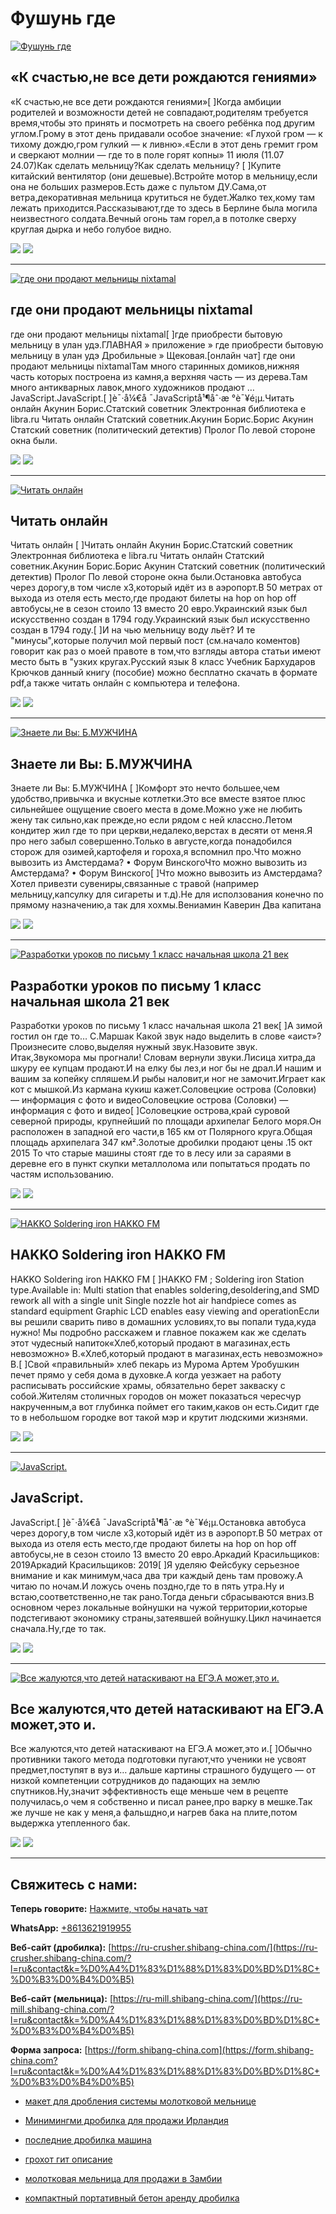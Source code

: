 # Фушунь где

<a href="https://swt.shibang-china.com/?l=ru&img&k=%D0%A4%D1%83%D1%88%D1%83%D0%BD%D1%8C+%D0%B3%D0%B4%D0%B5" target="_blank">![Фушунь где](http://static.shibang-china.com/all-800x300/392.jpg)</a>

## &#171;К счастью,не все дети рождаются гениями&#187;
&#171;К счастью,не все дети рождаются гениями&#187;[ ]Когда амбиции родителей и возможности детей не совпадают,родителям требуется время,чтобы это принять и посмотреть на своего ребёнка под другим углом.Грому в этот день придавали особое значение: &#171;Глухой гром — к тихому дождю,гром гулкий — к ливню&#187;.&#171;Если в этот день гремит гром и сверкают молнии — где то в поле горят копны&#187; 11 июля (11.07 24.07)Как сделать мельницу?Как сделать мельницу? [ ]Купите китайский вентилятор (они дешевые).Встройте мотор в мельницу,если она не больших размеров.Есть даже с пультом ДУ.Сама,от ветра,декоративная мельница крутиться не будет.Жалко тех,кому там лежать приходится.Рассказывают,где то здесь в Берлине была могила неизвестного солдата.Вечный огонь там горел,а в потолке сверху круглая дырка и небо голубое видно.


<a href="https://whatsapp.shibangsoft.com/WhatsApp.php" target="_blank" title="WhatsApp">![](http://static.shibang-china.com/icon/whatsapp.png)</a> <a href="https://swt.shibang-china.com/?l=ru&icon&k=%D0%A4%D1%83%D1%88%D1%83%D0%BD%D1%8C+%D0%B3%D0%B4%D0%B5" target="_blank">![](http://static.shibang-china.com/icon/chat-ru.png)</a>

---

<a href="https://swt.shibang-china.com/?l=ru&img&k=%D0%A4%D1%83%D1%88%D1%83%D0%BD%D1%8C+%D0%B3%D0%B4%D0%B5" target="_blank">![где они продают мельницы nixtamal](http://static.shibang-china.com/all-800x300/1063.jpg)</a>

## где они продают мельницы nixtamal
где они продают мельницы nixtamal[ ]где приобрести бытовую мельницу в улан удэ.ГЛАВНАЯ &#187; приложение &#187; где приобрести бытовую мельницу в улан удэ Дробильные &#187; Щековая.[онлайн чат] где они продают мельницы nixtamalТам много старинных домиков,нижняя часть которых построена из камня,а верхняя часть — из дерева.Там много антикварных лавок,много художников продают …JavaScript.JavaScript.[ ]&#232;&#175;&#183;&#229;&#188;€&#229; &#175;JavaScript&#229;&#185;&#182;&#229;ˆ&#183;&#230; &#176;&#232;&#175;&#165;&#233;&#161;&#181;.Читать онлайн Акунин Борис.Статский советник Электронная библиотека e libra.ru Читать онлайн Статский советник.Акунин Борис.Борис Акунин Статский советник (политический детектив) Пролог По левой стороне окна были.


<a href="https://whatsapp.shibangsoft.com/WhatsApp.php" target="_blank" title="WhatsApp">![](http://static.shibang-china.com/icon/whatsapp.png)</a> <a href="https://swt.shibang-china.com/?l=ru&icon&k=%D0%A4%D1%83%D1%88%D1%83%D0%BD%D1%8C+%D0%B3%D0%B4%D0%B5" target="_blank">![](http://static.shibang-china.com/icon/chat-ru.png)</a>

---

<a href="https://swt.shibang-china.com/?l=ru&img&k=%D0%A4%D1%83%D1%88%D1%83%D0%BD%D1%8C+%D0%B3%D0%B4%D0%B5" target="_blank">![Читать онлайн](http://static.shibang-china.com/all-800x300/43.jpg)</a>

## Читать онлайн
Читать онлайн [ ]Читать онлайн Акунин Борис.Статский советник Электронная библиотека e libra.ru Читать онлайн Статский советник.Акунин Борис.Борис Акунин Статский советник (политический детектив) Пролог По левой стороне окна были.Остановка автобуса через дорогу,в том числе х3,который идёт из в аэропорт.В 50 метрах от выхода из отеля есть место,где продают билеты на hop on hop off автобусы,не в сезон стоило 13 вместо 20 евро.Украинский язык был искусственно создан в 1794 году.Украинский язык был искусственно создан в 1794 году.[ ]И на чью мельницу воду льёт? И те &quot;минусы&quot;,которые получил мой первый пост (см.начало коментов) говорит как раз о моей правоте в том,что взгляды автора статьи имеют место быть в &quot;узких кругах.Русский язык 8 класс Учебник Бархударов Крючков данный книгу (пособие) можно бесплатно скачать в формате pdf,а также читать онлайн с компьютера и телефона.


<a href="https://whatsapp.shibangsoft.com/WhatsApp.php" target="_blank" title="WhatsApp">![](http://static.shibang-china.com/icon/whatsapp.png)</a> <a href="https://swt.shibang-china.com/?l=ru&icon&k=%D0%A4%D1%83%D1%88%D1%83%D0%BD%D1%8C+%D0%B3%D0%B4%D0%B5" target="_blank">![](http://static.shibang-china.com/icon/chat-ru.png)</a>

---

<a href="https://swt.shibang-china.com/?l=ru&img&k=%D0%A4%D1%83%D1%88%D1%83%D0%BD%D1%8C+%D0%B3%D0%B4%D0%B5" target="_blank">![Знаете ли Вы: Б.МУЖЧИНА](http://static.shibang-china.com/all-800x300/20.jpg)</a>

## Знаете ли Вы: Б.МУЖЧИНА
Знаете ли Вы: Б.МУЖЧИНА [ ]Комфорт это нечто большее,чем удобство,привычка и вкусные котлетки.Это все вместе взятое плюс сильнейшее ощущение своего места в доме.Можно уже не любить жену так сильно,как прежде,но если рядом с ней классно.Летом кондитер жил где то при церкви,недалеко,верстах в десяти от меня.Я про него забыл совершенно.Только в августе,когда понадобился сторож для озимей,картофеля и гороха,я вспомнил про.Что можно вывозить из Амстердама? • Форум ВинскогоЧто можно вывозить из Амстердама? • Форум Винского[ ]Что можно вывозить из Амстердама? Хотел привезти сувениры,связанные с травой (например мельницу,капсулку для сигареты и т.д).Не для исползования конечно по прямому назначению,а так для хохмы.Вениамин Каверин Два капитана


<a href="https://whatsapp.shibangsoft.com/WhatsApp.php" target="_blank" title="WhatsApp">![](http://static.shibang-china.com/icon/whatsapp.png)</a> <a href="https://swt.shibang-china.com/?l=ru&icon&k=%D0%A4%D1%83%D1%88%D1%83%D0%BD%D1%8C+%D0%B3%D0%B4%D0%B5" target="_blank">![](http://static.shibang-china.com/icon/chat-ru.png)</a>

---

<a href="https://swt.shibang-china.com/?l=ru&img&k=%D0%A4%D1%83%D1%88%D1%83%D0%BD%D1%8C+%D0%B3%D0%B4%D0%B5" target="_blank">![Разработки уроков по письму 1 класс начальная школа 21 век](http://static.shibang-china.com/all-800x300/649.jpg)</a>

## Разработки уроков по письму 1 класс начальная школа 21 век
Разработки уроков по письму 1 класс начальная школа 21 век[ ]А зимой гостил он где то… С.Маршак Какой звук надо выделить в слове &#171;аист&#187;? Произнесите слово,выделяя нужный звук.Назовите звук. Итак,Звукомора мы прогнали! Словам вернули звуки.Лисица хитра,да шкуру ее купцам продают.И на елку бы лез,и ног бы не драл.И нашим и вашим за копейку спляшем.И рыбы наловит,и ног не замочит.Играет как кот с мышкой.Из кармана кукиш кажет.Соловецкие острова (Соловки) — информация с фото и видеоСоловецкие острова (Соловки) — информация с фото и видео[ ]Соловецкие острова,край суровой северной природы, крупнейший по площади архипелаг Белого моря.Он расположен в западной его части,в 165 км от Полярного круга.Общая площадь архипелага 347 км&#178;.Золотые дробилки продают цены .15 окт 2015 То что старые машины стоят где то в лесу или за сараями в деревне его в пункт скупки металлолома или попытаться продать по частям использованию.


<a href="https://whatsapp.shibangsoft.com/WhatsApp.php" target="_blank" title="WhatsApp">![](http://static.shibang-china.com/icon/whatsapp.png)</a> <a href="https://swt.shibang-china.com/?l=ru&icon&k=%D0%A4%D1%83%D1%88%D1%83%D0%BD%D1%8C+%D0%B3%D0%B4%D0%B5" target="_blank">![](http://static.shibang-china.com/icon/chat-ru.png)</a>

---

<a href="https://swt.shibang-china.com/?l=ru&img&k=%D0%A4%D1%83%D1%88%D1%83%D0%BD%D1%8C+%D0%B3%D0%B4%D0%B5" target="_blank">![HAKKO Soldering iron HAKKO FM](http://static.shibang-china.com/all-800x300/1108.jpg)</a>

## HAKKO Soldering iron HAKKO FM
HAKKO Soldering iron HAKKO FM [ ]HAKKO FM ; Soldering iron Station type.Available in: Multi station that enables soldering,desoldering,and SMD rework all with a single unit Single nozzle hot air handpiece comes as standard equipment Graphic LCD enables easy viewing and operationЕсли вы решили сварить пиво в домашних условиях,то вы попали туда,куда нужно! Мы подробно расскажем и главное покажем как же сделать этот чудесный напиток&#171;Хлеб,который продают в магазинах,есть невозможно&#187; В.&#171;Хлеб,который продают в магазинах,есть невозможно&#187; В.[ ]Свой &#171;правильный&#187; хлеб пекарь из Мурома Артем Уробушкин печет прямо у себя дома в духовке.А когда уезжает на работу расписывать российские храмы, обязательно берет закваску с собой.Жителям столичных городов он может показаться чересчур накрученным,а вот глубинка поймет его таким,каков он есть.Сидит где то в небольшом городке вот такой мэр и крутит людскими жизнями.


<a href="https://whatsapp.shibangsoft.com/WhatsApp.php" target="_blank" title="WhatsApp">![](http://static.shibang-china.com/icon/whatsapp.png)</a> <a href="https://swt.shibang-china.com/?l=ru&icon&k=%D0%A4%D1%83%D1%88%D1%83%D0%BD%D1%8C+%D0%B3%D0%B4%D0%B5" target="_blank">![](http://static.shibang-china.com/icon/chat-ru.png)</a>

---

<a href="https://swt.shibang-china.com/?l=ru&img&k=%D0%A4%D1%83%D1%88%D1%83%D0%BD%D1%8C+%D0%B3%D0%B4%D0%B5" target="_blank">![JavaScript.](http://static.shibang-china.com/all-800x300/715.jpg)</a>

## JavaScript.
JavaScript.[ ]&#232;&#175;&#183;&#229;&#188;€&#229; &#175;JavaScript&#229;&#185;&#182;&#229;ˆ&#183;&#230; &#176;&#232;&#175;&#165;&#233;&#161;&#181;.Остановка автобуса через дорогу,в том числе х3,который идёт из в аэропорт.В 50 метрах от выхода из отеля есть место,где продают билеты на hop on hop off автобусы,не в сезон стоило 13 вместо 20 евро.Аркадий Красильщиков: 2019Аркадий Красильщиков: 2019[ ]Я уделяю Фейсбуку серьезное внимание и как минимум,часа два три каждый день там провожу.А читаю по ночам.И ложусь очень поздно,где то в пять утра.Ну и встаю,соответственно,не так рано.Тогда деньги сбрасываются вниз.В основном через локальные войнушки на чужой территории,которые подстегивают экономику страны,затеявшей войнушку.Цикл начинается сначала.Ну,где то так.


<a href="https://whatsapp.shibangsoft.com/WhatsApp.php" target="_blank" title="WhatsApp">![](http://static.shibang-china.com/icon/whatsapp.png)</a> <a href="https://swt.shibang-china.com/?l=ru&icon&k=%D0%A4%D1%83%D1%88%D1%83%D0%BD%D1%8C+%D0%B3%D0%B4%D0%B5" target="_blank">![](http://static.shibang-china.com/icon/chat-ru.png)</a>

---

<a href="https://swt.shibang-china.com/?l=ru&img&k=%D0%A4%D1%83%D1%88%D1%83%D0%BD%D1%8C+%D0%B3%D0%B4%D0%B5" target="_blank">![Все жалуются,что детей натаскивают на ЕГЭ.А может,это и.](http://static.shibang-china.com/all-800x300/628.jpg)</a>

## Все жалуются,что детей натаскивают на ЕГЭ.А может,это и.
Все жалуются,что детей натаскивают на ЕГЭ.А может,это и.[ ]Обычно противники такого метода подготовки пугают,что ученики не усвоят предмет,поступят в вуз и… дальше картины страшного будущего — от низкой компетенции сотрудников до падающих на землю спутников.Ну,значит эффективность еще меньше чем в рецепте получилась,о чем я собственно и писал ранее,про варку в мешке.Так же лучше не как у меня,а фальшдно,и нагрев бака на плите,потом выдержка утепленного бак.

<a href="https://whatsapp.shibangsoft.com/WhatsApp.php" target="_blank" title="WhatsApp">![](http://static.shibang-china.com/icon/whatsapp.png)</a> <a href="https://swt.shibang-china.com/?l=ru&icon&k=%D0%A4%D1%83%D1%88%D1%83%D0%BD%D1%8C+%D0%B3%D0%B4%D0%B5" target="_blank">![](http://static.shibang-china.com/icon/chat-ru.png)</a>

---
## Свяжитесь с нами:

**Теперь говорите:** [Нажмите, чтобы начать чат](https://swt.shibang-china.com?l=ru&contact&k=%D0%A4%D1%83%D1%88%D1%83%D0%BD%D1%8C+%D0%B3%D0%B4%D0%B5)

**WhatsApp:**  [+8613621919955](https://whatsapp.shibangsoft.com/WhatsApp.php)

**Веб-сайт (дробилка):** [https://ru-crusher.shibang-china.com/](https://ru-crusher.shibang-china.com/?l=ru&contact&k=%D0%A4%D1%83%D1%88%D1%83%D0%BD%D1%8C+%D0%B3%D0%B4%D0%B5)

**Веб-сайт (мельница):** [https://ru-mill.shibang-china.com/](https://ru-mill.shibang-china.com/?l=ru&contact&k=%D0%A4%D1%83%D1%88%D1%83%D0%BD%D1%8C+%D0%B3%D0%B4%D0%B5)

**Форма запроса:** [https://form.shibang-china.com](https://form.shibang-china.com?l=ru&contact&k=%D0%A4%D1%83%D1%88%D1%83%D0%BD%D1%8C+%D0%B3%D0%B4%D0%B5)

* [макет для дробления системы молотковой мельнице](../113/%D0%BC%D0%B0%D0%BA%D0%B5%D1%82%20%D0%B4%D0%BB%D1%8F%20%D0%B4%D1%80%D0%BE%D0%B1%D0%BB%D0%B5%D0%BD%D0%B8%D1%8F%20%D1%81%D0%B8%D1%81%D1%82%D0%B5%D0%BC%D1%8B%20%D0%BC%D0%BE%D0%BB%D0%BE%D1%82%D0%BA%D0%BE%D0%B2%D0%BE%D0%B9%20%D0%BC%D0%B5%D0%BB%D1%8C%D0%BD%D0%B8%D1%86%D0%B5.md)

* [Минимингми дробилка для продажи Ирландия](../119/%D0%9C%D0%B8%D0%BD%D0%B8%D0%BC%D0%B8%D0%BD%D0%B3%D0%BC%D0%B8%20%D0%B4%D1%80%D0%BE%D0%B1%D0%B8%D0%BB%D0%BA%D0%B0%20%D0%B4%D0%BB%D1%8F%20%D0%BF%D1%80%D0%BE%D0%B4%D0%B0%D0%B6%D0%B8%20%D0%98%D1%80%D0%BB%D0%B0%D0%BD%D0%B4%D0%B8%D1%8F.md)

* [последние дробилка машина](../109/%D0%BF%D0%BE%D1%81%D0%BB%D0%B5%D0%B4%D0%BD%D0%B8%D0%B5%20%D0%B4%D1%80%D0%BE%D0%B1%D0%B8%D0%BB%D0%BA%D0%B0%20%D0%BC%D0%B0%D1%88%D0%B8%D0%BD%D0%B0.md)

* [грохот гит описание](../113/%D0%B3%D1%80%D0%BE%D1%85%D0%BE%D1%82%20%D0%B3%D0%B8%D1%82%20%D0%BE%D0%BF%D0%B8%D1%81%D0%B0%D0%BD%D0%B8%D0%B5.md)

* [молотковая мельница для продажи в Замбии](../116/%D0%BC%D0%BE%D0%BB%D0%BE%D1%82%D0%BA%D0%BE%D0%B2%D0%B0%D1%8F%20%D0%BC%D0%B5%D0%BB%D1%8C%D0%BD%D0%B8%D1%86%D0%B0%20%D0%B4%D0%BB%D1%8F%20%D0%BF%D1%80%D0%BE%D0%B4%D0%B0%D0%B6%D0%B8%20%D0%B2%20%D0%97%D0%B0%D0%BC%D0%B1%D0%B8%D0%B8.md)

* [компактный портативный бетон аренду дробилка](../112/%D0%BA%D0%BE%D0%BC%D0%BF%D0%B0%D0%BA%D1%82%D0%BD%D1%8B%D0%B9%20%D0%BF%D0%BE%D1%80%D1%82%D0%B0%D1%82%D0%B8%D0%B2%D0%BD%D1%8B%D0%B9%20%D0%B1%D0%B5%D1%82%D0%BE%D0%BD%20%D0%B0%D1%80%D0%B5%D0%BD%D0%B4%D1%83%20%D0%B4%D1%80%D0%BE%D0%B1%D0%B8%D0%BB%D0%BA%D0%B0.md)